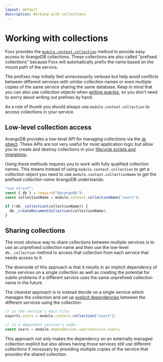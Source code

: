 ```yaml
---
layout: default
description: Working with collections
---
```

Working with collections
========================

Foxx provides the [`module.context.collection`](foxx-reference-context.html) method
to provide easy access to ArangoDB collections. These collections are also
called "prefixed collections" because Foxx will automatically prefix the name
based on the mount path of the service.

The prefixes may initially feel unnecessarily verbose but help avoid conflicts
between different services with similar collection names or even multiple
copies of the same service sharing the same database. Keep in mind that you
can also use collection objects when [writing queries](foxx-guides-queries.html),
so you don't need to worry about writing out prefixes by hand.

As a rule of thumb you should always use `module.context.collection`
to access collections in your service.

Low-level collection access
---------------------------

ArangoDB provides a low-level API for managing collections
via the [`db` object](appendix-references-dbobject.html#collections).
These APIs are not very useful for most application logic but allow you to
create and destroy collections in your
[lifecycle scripts and migrations](foxx-guides-scripts.html#lifecycle-scripts).

Using these methods requires you to work with fully qualified collection names.
This means instead of using `module.context.collection` to get a
_collection object_ you need to use `module.context.collectionName`
to get the prefixed _collection name_ ArangoDB understands:

```js
"use strict";
const { db } = require("@arangodb");
const collectionName = module.context.collectionName("users");

if (!db._collection(collectionName)) {
  db._createDocumentCollection(collectionName);
}
```

Sharing collections
-------------------

The most obvious way to share collections between multiple services is to use
an unprefixed collection name and then use the low-level `db._collection`
method to access that collection from each service that needs access to it.

The downside of this approach is that it results in an implicit dependency of
those services on a single collection as well as creating the potential for
subtle problems if a different service uses the same unprefixed
collection name in the future.

The cleanest approach is to instead decide on a single service which manages
the collection and set up [explicit dependencies](foxx-guides-dependencies.html) between
the different services using the collection:

```js
// in the service's main file:
exports.users = module.context.collection("users");

// in a dependent service's code:
const users = module.dependencies.usersService.users;
```

This approach not only makes the dependency on an externally managed collection
explicit but also allows having those services still use different collections
if necessary by providing multiple copies of the service that provides the
shared collection.
